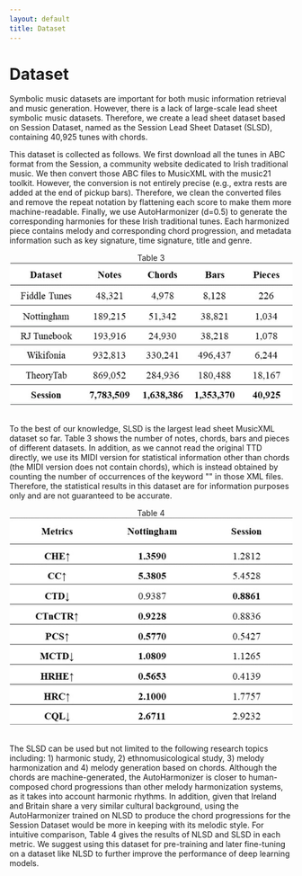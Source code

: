 ```yaml
---
layout: default
title: Dataset
---
```


# Dataset

Symbolic music datasets are important for both music information retrieval and music generation. However, there is a lack of large-scale lead sheet symbolic music datasets. Therefore, we create a lead sheet dataset based on Session Dataset, named as the Session Lead Sheet Dataset (SLSD), containing 40,925 tunes with chords. 

This dataset is collected as follows. We first download all the tunes in ABC format from the Session, a community website dedicated to Irish traditional music. We then convert those ABC files to MusicXML with the music21 toolkit. However, the conversion is not entirely precise (e.g., extra rests are added at the end of pickup bars). Therefore, we clean the converted files and remove the repeat notation by flattening each score to make them more machine-readable. Finally, we use AutoHarmonizer (d=0.5) to generate the corresponding harmonies for these Irish traditional tunes. Each harmonized piece contains melody and corresponding chord progression, and metadata information such as key signature, time signature, title and genre.

<center>Table 3</center>
<center><img src="figs/tbl3.jpg" alt="table3"></center>
<br>

To the best of our knowledge, SLSD is the largest lead sheet MusicXML dataset so far. Table 3 shows the number of notes, chords, bars and pieces of different datasets. In addition, as we cannot read the original TTD directly, we use its MIDI version for statistical information other than chords (the MIDI version does not contain chords), which is instead obtained by counting the number of occurrences of the keyword "<chord>" in those XML files. Therefore, the statistical results in this dataset are for information purposes only and are not guaranteed to be accurate.

<center>Table 4</center>
<center><img src="figs/tbl4.jpg" alt="table4"></center>
<br>

The SLSD can be used but not limited to the following research topics including: 1) harmonic study, 2) ethnomusicological study, 3) melody harmonization and 4) melody generation based on chords. Although the chords are machine-generated, the AutoHarmonizer is closer to human-composed chord progressions than other melody harmonization systems, as it takes into account harmonic rhythms. In addition, given that Ireland and Britain share a very similar cultural background, using the AutoHarmonizer trained on NLSD to produce the chord progressions for the Session Dataset would be more in keeping with its melodic style. For intuitive comparison, Table 4 gives the results of NLSD and SLSD in each metric. We suggest using this dataset for pre-training and later fine-tuning on a dataset like NLSD to further improve the performance of deep learning models.
